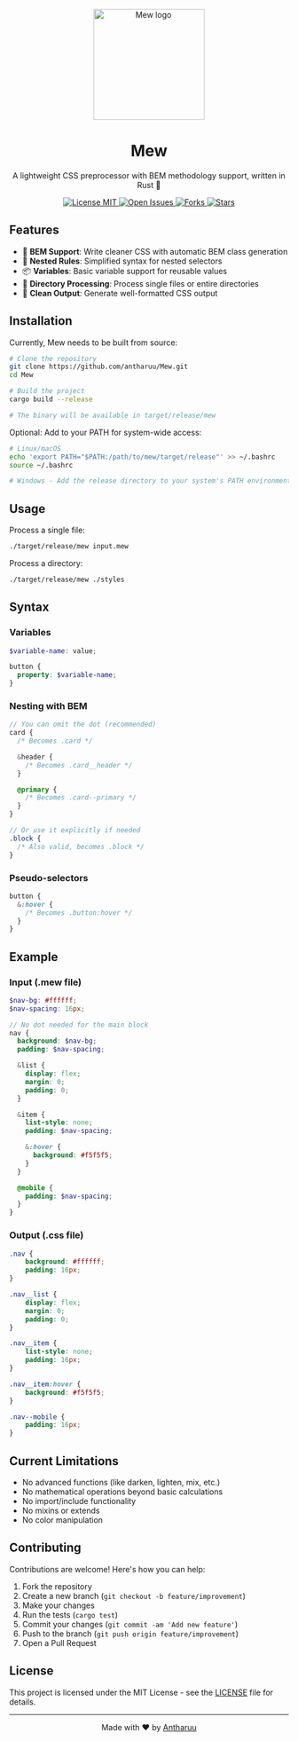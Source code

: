 <p align="center">
  <img width="200" src="https://i.postimg.cc/XJZbJQRp/Logo.png" alt="Mew logo">
</p>

<h1 align="center">Mew</h1>

<p align="center">
  A lightweight CSS preprocessor with BEM methodology support, written in Rust 🦀
</p>

<p align="center">
  <a href="https://github.com/antharuu/Mew/blob/main/LICENSE">
    <img src="https://img.shields.io/github/license/antharuu/Mew" alt="License MIT">
  </a>
  <a href="https://github.com/antharuu/Mew/issues">
    <img src="https://img.shields.io/github/issues/antharuu/Mew" alt="Open Issues">
  </a>
  <a href="https://github.com/antharuu/Mew/network/members">
    <img src="https://img.shields.io/github/forks/antharuu/Mew" alt="Forks">
  </a>
  <a href="https://github.com/antharuu/Mew/stargazers">
    <img src="https://img.shields.io/github/stars/antharuu/Mew" alt="Stars">
  </a>
</p>

## Features

- 🎯 **BEM Support**: Write cleaner CSS with automatic BEM class generation
- 🔄 **Nested Rules**: Simplified syntax for nested selectors
- 📦 **Variables**: Basic variable support for reusable values
- 📁 **Directory Processing**: Process single files or entire directories
- 🎨 **Clean Output**: Generate well-formatted CSS output

## Installation

Currently, Mew needs to be built from source:

```bash
# Clone the repository
git clone https://github.com/antharuu/Mew.git
cd Mew

# Build the project
cargo build --release

# The binary will be available in target/release/mew
```

Optional: Add to your PATH for system-wide access:

```bash
# Linux/macOS
echo 'export PATH="$PATH:/path/to/mew/target/release"' >> ~/.bashrc
source ~/.bashrc

# Windows - Add the release directory to your system's PATH environment variable
```

## Usage

Process a single file:

```bash
./target/release/mew input.mew
```

Process a directory:

```bash
./target/release/mew ./styles
```

## Syntax

### Variables

```scss
$variable-name: value;

button {
  property: $variable-name;
}
```

### Nesting with BEM

```scss
// You can omit the dot (recommended)
card {
  /* Becomes .card */

  &header {
    /* Becomes .card__header */
  }

  @primary {
    /* Becomes .card--primary */
  }
}

// Or use it explicitly if needed
.block {
  /* Also valid, becomes .block */
}
```

### Pseudo-selectors

```scss
button {
  &:hover {
    /* Becomes .button:hover */
  }
}
```

## Example

### Input (.mew file)

```scss
$nav-bg: #ffffff;
$nav-spacing: 16px;

// No dot needed for the main block
nav {
  background: $nav-bg;
  padding: $nav-spacing;

  &list {
    display: flex;
    margin: 0;
    padding: 0;
  }

  &item {
    list-style: none;
    padding: $nav-spacing;

    &:hover {
      background: #f5f5f5;
    }
  }

  @mobile {
    padding: $nav-spacing;
  }
}
```

### Output (.css file)

```css
.nav {
    background: #ffffff;
    padding: 16px;
}

.nav__list {
    display: flex;
    margin: 0;
    padding: 0;
}

.nav__item {
    list-style: none;
    padding: 16px;
}

.nav__item:hover {
    background: #f5f5f5;
}

.nav--mobile {
    padding: 16px;
}
```

## Current Limitations

- No advanced functions (like darken, lighten, mix, etc.)
- No mathematical operations beyond basic calculations
- No import/include functionality
- No mixins or extends
- No color manipulation

## Contributing

Contributions are welcome! Here's how you can help:

1. Fork the repository
2. Create a new branch (`git checkout -b feature/improvement`)
3. Make your changes
4. Run the tests (`cargo test`)
5. Commit your changes (`git commit -am 'Add new feature'`)
6. Push to the branch (`git push origin feature/improvement`)
7. Open a Pull Request

## License

This project is licensed under the MIT License - see the [LICENSE](LICENSE) file for details.

---

<p align="center">
  Made with ❤️ by <a href="https://github.com/antharuu">Antharuu</a>
</p>